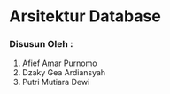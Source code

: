 # Arsitektur Database

### Disusun Oleh :
1. Afief Amar Purnomo
2. Dzaky Gea Ardiansyah
3. Putri Mutiara Dewi
